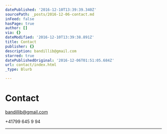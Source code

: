 ```yaml
---
datePublished: '2016-12-10T13:39:39.340Z'
sourcePath: _posts/2016-12-06-contact.md
inFeed: false
hasPage: true
author: []
via: {}
dateModified: '2016-12-10T13:39:38.891Z'
title: Contact
publisher: {}
description: bandillib@gmail.com
starred: true
datePublishedOriginal: '2016-12-06T01:51:05.684Z'
url: contact/index.html
_type: Blurb

---
```

# Contact

bandillib@gmail.com

+41799 645 9 94

---